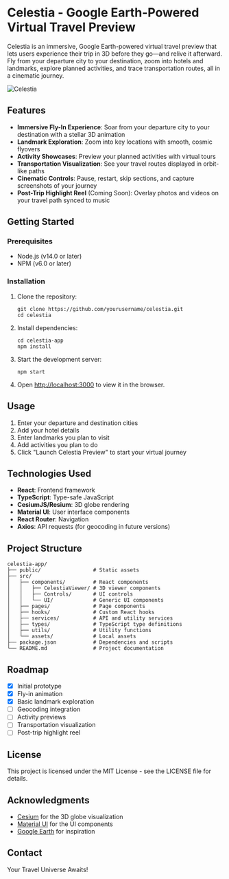 # Celestia - Google Earth-Powered Virtual Travel Preview

Celestia is an immersive, Google Earth-powered virtual travel preview that lets users experience their trip in 3D before they go—and relive it afterward. Fly from your departure city to your destination, zoom into hotels and landmarks, explore planned activities, and trace transportation routes, all in a cinematic journey.

![Celestia](https://via.placeholder.com/1200x600/0a1929/6e8cf7?text=Celestia+-+Your+Travel+Universe+Awaits)

## Features

- **Immersive Fly-In Experience**: Soar from your departure city to your destination with a stellar 3D animation
- **Landmark Exploration**: Zoom into key locations with smooth, cosmic flyovers
- **Activity Showcases**: Preview your planned activities with virtual tours
- **Transportation Visualization**: See your travel routes displayed in orbit-like paths
- **Cinematic Controls**: Pause, restart, skip sections, and capture screenshots of your journey
- **Post-Trip Highlight Reel** (Coming Soon): Overlay photos and videos on your travel path synced to music

## Getting Started

### Prerequisites

- Node.js (v14.0 or later)
- NPM (v6.0 or later)

### Installation

1. Clone the repository:
   ```
   git clone https://github.com/yourusername/celestia.git
   cd celestia
   ```

2. Install dependencies:
   ```
   cd celestia-app
   npm install
   ```

3. Start the development server:
   ```
   npm start
   ```

4. Open [http://localhost:3000](http://localhost:3000) to view it in the browser.

## Usage

1. Enter your departure and destination cities
2. Add your hotel details
3. Enter landmarks you plan to visit
4. Add activities you plan to do
5. Click "Launch Celestia Preview" to start your virtual journey

## Technologies Used

- **React**: Frontend framework
- **TypeScript**: Type-safe JavaScript
- **CesiumJS/Resium**: 3D globe rendering
- **Material UI**: User interface components
- **React Router**: Navigation
- **Axios**: API requests (for geocoding in future versions)

## Project Structure

```
celestia-app/
├── public/                 # Static assets
├── src/
│   ├── components/         # React components
│   │   ├── CelestiaViewer/ # 3D viewer components
│   │   ├── Controls/       # UI controls
│   │   └── UI/             # Generic UI components
│   ├── pages/              # Page components
│   ├── hooks/              # Custom React hooks
│   ├── services/           # API and utility services
│   ├── types/              # TypeScript type definitions
│   ├── utils/              # Utility functions
│   └── assets/             # Local assets
├── package.json            # Dependencies and scripts
└── README.md               # Project documentation
```

## Roadmap

- [x] Initial prototype
- [x] Fly-in animation
- [x] Basic landmark exploration
- [ ] Geocoding integration
- [ ] Activity previews
- [ ] Transportation visualization
- [ ] Post-trip highlight reel

## License

This project is licensed under the MIT License - see the LICENSE file for details.

## Acknowledgments

- [Cesium](https://cesium.com/) for the 3D globe visualization
- [Material UI](https://mui.com/) for the UI components
- [Google Earth](https://earth.google.com/) for inspiration

## Contact

Your Travel Universe Awaits!
